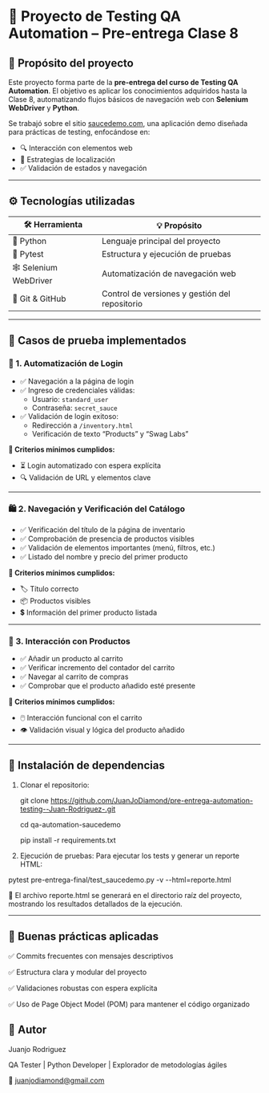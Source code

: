 # 🧪 Proyecto de Testing QA Automation – Pre-entrega Clase 8

## 📌 Propósito del proyecto

Este proyecto forma parte de la **pre-entrega del curso de Testing QA Automation**. El objetivo es aplicar los conocimientos adquiridos hasta la Clase 8, automatizando flujos básicos de navegación web con **Selenium WebDriver** y **Python**.

Se trabajó sobre el sitio [saucedemo.com](https://www.saucedemo.com), una aplicación demo diseñada para prácticas de testing, enfocándose en:

- 🔍 Interacción con elementos web  
- 📌 Estrategias de localización  
- ✅ Validación de estados y navegación

---

## ⚙️ Tecnologías utilizadas

| 🛠️ Herramienta           | 💡 Propósito                                      |
|--------------------------|--------------------------------------------------|
| 🐍 Python                | Lenguaje principal del proyecto                  |
| 🧪 Pytest                | Estructura y ejecución de pruebas                |
| 🕸️ Selenium WebDriver    | Automatización de navegación web                |
| 🔧 Git & GitHub          | Control de versiones y gestión del repositorio  |

---

## 🧭 Casos de prueba implementados

### 🔐 1. Automatización de Login

- ✅ Navegación a la página de login
- ✅ Ingreso de credenciales válidas:
  - Usuario: `standard_user`
  - Contraseña: `secret_sauce`
- ✅ Validación de login exitoso:
  - Redirección a `/inventory.html`
  - Verificación de texto “Products” y “Swag Labs”

**🧾 Criterios mínimos cumplidos:**
- ⏳ Login automatizado con espera explícita  
- 🔍 Validación de URL y elementos clave

---

### 🛍️ 2. Navegación y Verificación del Catálogo

- ✅ Verificación del título de la página de inventario
- ✅ Comprobación de presencia de productos visibles
- ✅ Validación de elementos importantes (menú, filtros, etc.)
- ✅ Listado del nombre y precio del primer producto

**🧾 Criterios mínimos cumplidos:**
- 🏷️ Título correcto  
- 📦 Productos visibles  
- 💲 Información del primer producto listada

---

### 🛒 3. Interacción con Productos

- ✅ Añadir un producto al carrito
- ✅ Verificar incremento del contador del carrito
- ✅ Navegar al carrito de compras
- ✅ Comprobar que el producto añadido esté presente

**🧾 Criterios mínimos cumplidos:**
- 🖱️ Interacción funcional con el carrito  
- 👁️ Validación visual y lógica del producto añadido

---

## 🧰 Instalación de dependencias

1. Clonar el repositorio:
   
   git clone https://github.com/JuanJoDiamond/pre-entrega-automation-testing--Juan-Rodriguez-.git
   
   cd qa-automation-saucedemo
   
   pip install -r requirements.txt

3. Ejecución de pruebas:
Para ejecutar los tests y generar un reporte HTML:


pytest pre-entrega-final/test_saucedemo.py -v --html=reporte.html


📄 El archivo reporte.html se generará en el directorio raíz del proyecto, mostrando los resultados detallados de la ejecución.

---

## 📌 Buenas prácticas aplicadas
✅ Commits frecuentes con mensajes descriptivos

✅ Estructura clara y modular del proyecto

✅ Validaciones robustas con espera explícita

✅ Uso de Page Object Model (POM) para mantener el código organizado

## 🙋 Autor
Juanjo Rodriguez 

QA Tester | Python Developer | Explorador de metodologías ágiles 

📧 juanjodiamond@gmail.com


